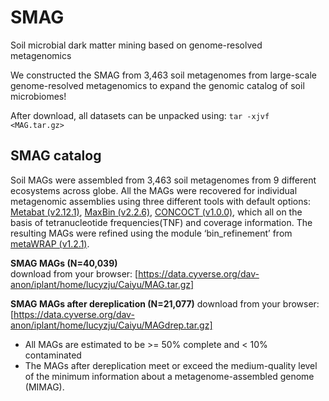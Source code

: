 # SMAG
Soil microbial dark matter mining based on genome-resolved metagenomics 

We constructed the SMAG from 3,463 soil metagenomes from large-scale genome-resolved metagenomics to expand the genomic catalog of soil microbiomes!

After download, all datasets can be unpacked using: `tar -xjvf <MAG.tar.gz>`

## SMAG catalog

Soil MAGs were assembled from 3,463 soil metagenomes from 9 different ecosystems across globe. All the MAGs were recovered for individual metagenomic assemblies using three different tools with default options: [Metabat (v2.12.1)](https://github.com/bioboxes/metaBAT), [MaxBin (v2.2.6)](https://github.com/movingpictures83/MaxBin), [CONCOCT (v1.0.0)](https://github.com/ConcoctLang/concoct), which all on the basis of tetranucleotide frequencies(TNF) and coverage information. The resulting MAGs were refined using the module ‘bin_refinement’ from [metaWRAP (v1.2.1)](https://github.com/bxlab/metaWRAP).

<b>SMAG MAGs (N=40,039)</b>   
download from your browser: [https://data.cyverse.org/dav-anon/iplant/home/lucyzju/Caiyu/MAG.tar.gz]

<b>SMAG MAGs after dereplication (N=21,077)</b>
download from your browser:[https://data.cyverse.org/dav-anon/iplant/home/lucyzju/Caiyu/MAGdrep.tar.gz]

* All MAGs are estimated to be >= 50% complete and < 10% contaminated
* The MAGs after dereplication meet or exceed the medium-quality level of the minimum information about a metagenome-assembled genome (MIMAG).

